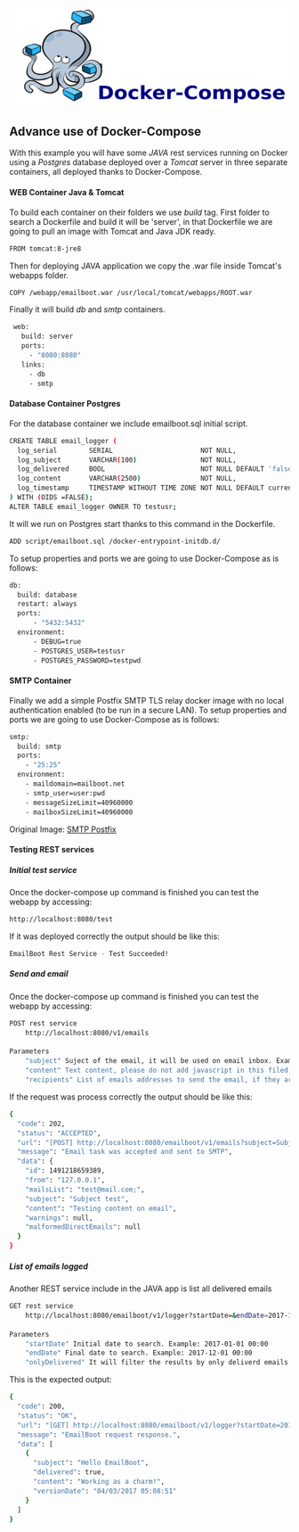 ![deploying-docker-compose](docker-compose.png)

## Advance use of Docker-Compose

With this example you will have some *JAVA* rest services running on Docker using a *Postgres* database deployed over a *Tomcat* server in three separate containers, all deployed thanks to Docker-Compose.

#### WEB Container Java & Tomcat

To build each container on their folders we use *build* tag. First folder to search a Dockerfile and build it will be 'server', in that Dockerfile we are going to pull an image with Tomcat and Java JDK ready.

```sh
FROM tomcat:8-jre8
```

Then for deploying JAVA application we copy the .war file inside Tomcat's webapps folder. 

```sh
COPY /webapp/emailboot.war /usr/local/tomcat/webapps/ROOT.war
```

Finally it will build *db* and *smtp* containers.  
 
```sh
 web:
   build: server
   ports:
     - "8080:8080"
   links:
     - db
     - smtp
```

#### Database Container Postgres

For the database container we include emailboot.sql initial script.

```sh
CREATE TABLE email_logger (
  log_serial        SERIAL                      NOT NULL,
  log_subject       VARCHAR(100)                NOT NULL,
  log_delivered     BOOL                        NOT NULL DEFAULT 'false',
  log_content       VARCHAR(2500)               NOT NULL,
  log_timestamp     TIMESTAMP WITHOUT TIME ZONE NOT NULL DEFAULT current_timestamp
) WITH (OIDS =FALSE);
ALTER TABLE email_logger OWNER TO testusr;
```

It will we run on Postgres start thanks to this command in the Dockerfile.

```sh
ADD script/emailboot.sql /docker-entrypoint-initdb.d/
```

To setup properties and ports we are going to use Docker-Compose as is follows:
 
```sh
db:
  build: database
  restart: always
  ports:
      - "5432:5432"
  environment:
      - DEBUG=true
      - POSTGRES_USER=testusr
      - POSTGRES_PASSWORD=testpwd
```
      
#### SMTP Container 

Finally we add a simple Postfix SMTP TLS relay docker image with no local authentication enabled (to be run in a secure LAN). To setup properties and ports we are going to use Docker-Compose as is follows:

```sh
smtp:
  build: smtp
  ports:
    - "25:25"
  environment:
    - maildomain=mailboot.net
    - smtp_user=user:pwd
    - messageSizeLimit=40960000
    - mailboxSizeLimit=40960000
```

Original Image: [SMTP Postfix](https://registry.hub.docker.com/u/juanluisbaptiste/postfix/)

#### Testing REST services

##### Initial test service

Once the docker-compose up command is finished you can test the webapp by accessing:
```sh
http://localhost:8080/test
  ```

If it was deployed correctly the output should be like this:
```sh
EmailBoot Rest Service - Test Succeeded! 
```

##### Send and email

Once the docker-compose up command is finished you can test the webapp by accessing:
```sh
POST rest service
    http://localhost:8080/v1/emails

Parameters
    "subject" Suject of the email, it will be used on email inbox. Example: Hello I'm here!
    "content" Text content, please do not add javascript in this filed, mailboxs validate javascript conent and they will reject the email. 
    "recipients" List of emails addresses to send the email, if they are more that one separate them with ';'. Example: test@mail.com; test2@mail.com;.
  ```

If the request was process correctly the output should be like this:
```sh
{
  "code": 202,
  "status": "ACCEPTED",
  "url": "[POST] http://localhost:8080/emailboot/v1/emails?subject=Subject%20test&content=Testing%20content%20on%20email&recipients=mail@mail.com;",
  "message": "Email task was accepted and sent to SMTP",
  "data": {
    "id": 1491218659389,
    "from": "127.0.0.1",
    "mailsList": "test@mail.com;",
    "subject": "Subject test",
    "content": "Testing content on email",
    "warnings": null,
    "malformedDirectEmails": null
  }
} 
```

##### List of emails logged

Another REST service include in the JAVA app is list all delivered emails
```sh
GET rest service
    http://localhost:8080/emailboot/v1/logger?startDate=&endDate=2017-12-01 00:00&onlyDelivered=false

Parameters
    "startDate" Initial date to search. Example: 2017-01-01 00:00
    "endDate" Final date to search. Example: 2017-12-01 00:00
    "onlyDelivered" It will filter the results by only deliverd emails. Example: false *To return all emails on log.
  ```

This is the expected output:

```sh
{
  "code": 200,
  "status": "OK",
  "url": "[GET] http://localhost:8080/emailboot/v1/logger?startDate=2017-01-01%2000:00&endDate=2017-12-01%2000:00&onlyDelivered=false",
  "message": "EmailBoot request response.",
  "data": [
    {
      "subject": "Hello EmailBoot",
      "delivered": true,
      "content": "Working as a charm!",
      "versionDate": "04/03/2017 05:08:51"
    }
  ]
}
```
 